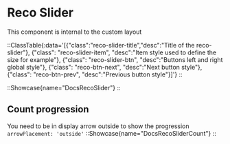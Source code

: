 # Reco Slider

This component is internal to the custom layout

::ClassTable{:data='[{"class":"reco-slider-title","desc":"Title of the reco-slider"}, {"class": "reco-slider-item", "desc":"Item style used to define the size for example"}, {"class": "reco-slider-btn", "desc":"Buttons left and right global style"}, {"class": "reco-btn-next", "desc":"Next button style"}, {"class": "reco-btn-prev", "desc":"Previous button style"}]'}
::

::Showcase{name="DocsRecoSlider"}
::

## Count progression

You need to be in display arrow outside to show the progression `arrowPlacement: 'outside'`
::Showcase{name="DocsRecoSliderCount"}
::